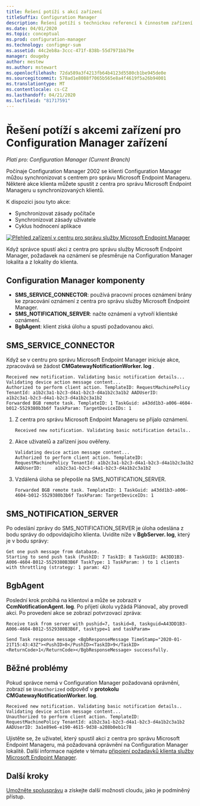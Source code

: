 ```yaml
---
title: Řešení potíží s akcí zařízení
titleSuffix: Configuration Manager
description: Řešení potíží s technickou referencí k činnostem zařízení Configuration Manager
ms.date: 04/01/2020
ms.topic: conceptual
ms.prod: configuration-manager
ms.technology: configmgr-sum
ms.assetid: 44c2eb8a-3ccc-471f-838b-55d7971bb79e
manager: dougeby
author: mestew
ms.author: mstewart
ms.openlocfilehash: 72da589a3f4213fb64b4123d5580cb1be945de0e
ms.sourcegitcommit: 578ad1e8088f7065b565e8a4f4619f5a26b94001
ms.translationtype: MT
ms.contentlocale: cs-CZ
ms.lasthandoff: 04/21/2020
ms.locfileid: "81717591"
---
```

# <a name="troubleshooting-device-actions-for-configuration-manager-devices"></a>Řešení potíží s akcemi zařízení pro Configuration Manager zařízení

*Platí pro: Configuration Manager (Current Branch)*

Počínaje Configuration Manager 2002 se klienti Configuration Manager můžou synchronizovat s centrem pro správu Microsoft Endpoint Manageru. Některé akce klienta můžete spustit z centra pro správu Microsoft Endpoint Manageru u synchronizovaných klientů.

K dispozici jsou tyto akce:
- Synchronizovat zásady počítače
- Synchronizovat zásady uživatele
- Cyklus hodnocení aplikace


[![Přehled zařízení v centru pro správu služby Microsoft Endpoint Manager](./media/3555758-device-overview-actions.png)](./media/3555758-device-overview-actions.png#lightbox)
  
Když správce spustí akci z centra pro správu služby Microsoft Endpoint Manager, požadavek na oznámení se přesměruje na Configuration Manager lokalita a z lokality do klienta.

## <a name="configuration-manager-components"></a>Configuration Manager komponenty

- **SMS_SERVICE_CONNECTOR**: používá pracovní proces oznámení brány ke zpracování oznámení z centra pro správu služby Microsoft Endpoint Manager.
- **SMS_NOTIFICATION_SERVER**: načte oznámení a vytvoří klientské oznámení.
- **BgbAgent**: klient získá úlohu a spustí požadovanou akci.

## <a name="sms_service_connector"></a>SMS_SERVICE_CONNECTOR

Když se v centru pro správu Microsoft Endpoint Manager iniciuje akce, zpracovává se žádost **CMGatewayNotificationWorker. log** .  

```text
Received new notification. Validating basic notification details...
Validating device action message content...
Authorized to perform client action. TemplateID: RequestMachinePolicy TenantId: a1b2c3a1-b2c3-d4a1-b2c3-d4a1b2c3a1b2 AADUserID:     a1b2c3a1-b2c3-d4a1-b2c3-d4a1b2c3a1b2
Forwarded BGB remote task. TemplateID: 1 TaskGuid: a43dd1b3-a006-4604-b012-5529380b3b6f TaskParam: TargetDeviceIDs: 1  
```
 
1. Z centra pro správu Microsoft Endpoint Manageru se přijalo oznámení.

   ```text
   Received new notification. Validating basic notification details..
   ```

1. Akce uživatelů a zařízení jsou ověřeny.

   ```text
   Validating device action message content... 
   Authorized to perform client action. TemplateID: RequestMachinePolicy TenantId: a1b2c3a1-b2c3-d4a1-b2c3-d4a1b2c3a1b2 AADUserID:     a1b2c3a1-b2c3-d4a1-b2c3-d4a1b2c3a1b2
   ```

1. Vzdálená úloha se přepošle na SMS_NOTIFICATION_SERVER.

    ```text
   Forwarded BGB remote task. TemplateID: 1 TaskGuid: a43dd1b3-a006-4604-b012-5529380b3b6f TaskParam: TargetDeviceIDs: 1  
    ```


## <a name="sms_notification_server"></a>SMS_NOTIFICATION_SERVER

Po odeslání zprávy do SMS_NOTIFICATION_SERVER je úloha odeslána z bodu správy do odpovídajícího klienta. Uvidíte níže v **BgbServer. log**, který je v bodu správy:

```text
Get one push message from database.
Starting to send push task (PushID: 7 TaskID: 8 TaskGUID: A43DD1B3-A006-4604-B012-5529380B3B6F TaskType: 1 TaskParam: ) to 1 clients  with throttling (strategy: 1 param: 42)
```

## <a name="bgbagent"></a>BgbAgent

Poslední krok probíhá na klientovi a může se zobrazit v **CcmNotificationAgent. log**. Po přijetí úkolu vyžádá Plánovač, aby provedl akci. Po provedení akce se zobrazí potvrzovací zpráva:

```text
Receive task from server with pushid=7, taskid=8, taskguid=A43DD1B3-A006-4604-B012-5529380B3B6F, tasktype=1 and taskParam=

Send Task response message <BgbResponseMessage TimeStamp="2020-01-21T15:43:43Z"><PushID>8</PushID><TaskID>9</TaskID><ReturnCode>1</ReturnCode></BgbResponseMessage> successfully.
```

## <a name="common-issues"></a>Běžné problémy

Pokud správce nemá v Configuration Manager požadovaná oprávnění, zobrazí se `Unauthorized` odpověď v **protokolu CMGatewayNotificationWorker. log**.

```text
Received new notification. Validating basic notification details..
Validating device action message content...
Unauthorized to perform client action. TemplateID: RequestMachinePolicy TenantId: a1b2c3a1-b2c3-d4a1-b2c3-d4a1b2c3a1b2 AADUserID: 3a1e89e6-e190-4615-9d38-a208b0eb1c78
```  

Ujistěte se, že uživatel, který spustil akci z centra pro správu Microsoft Endpoint Manageru, má požadovaná oprávnění na Configuration Manager lokalitě. Další informace najdete v tématu [připojení požadavků klienta služby Microsoft Endpoint Manager](device-sync-actions.md#prerequisites).

## <a name="next-steps"></a>Další kroky

[Umožněte spolusprávu](../comanage/overview.md) a získejte další možnosti cloudu, jako je podmíněný přístup.
